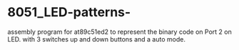 # 8051_LED-patterns-
assembly program for at89c51ed2 to represent the binary code on Port 2 on LED. with 3 switches up and down buttons and a auto mode.
